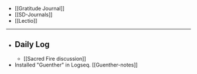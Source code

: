 - [[Gratitude Journal]]
- [[SD-Journals]]
- [[Lectio]]
- ---
- ## Daily Log
	- [[Sacred Fire discussion]]
- Installed "Guenther" in Logseq. [[Guenther-notes]]